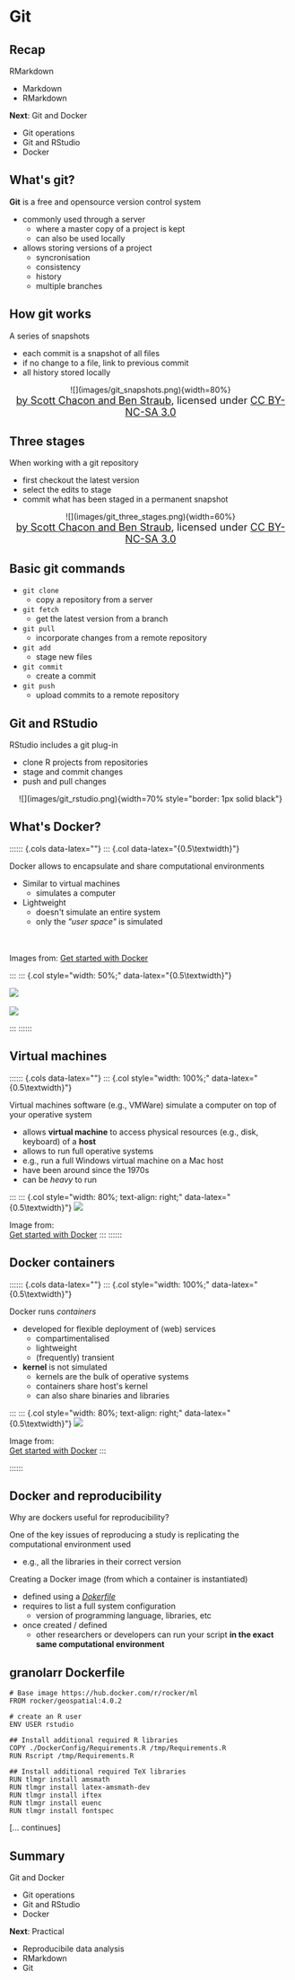 



# Git


## Recap

RMarkdown

- Markdown
- RMarkdown

**Next**: Git and Docker

- Git operations
- Git and RStudio
- Docker



## What's git?

**Git** is a free and opensource version control system

- commonly used through a server
    - where a master copy of a project is kept
    - can also be used locally
- allows storing versions of a project
    - syncronisation
    - consistency
    - history
    - multiple branches



## How git works

A series of snapshots

- each commit is a snapshot of all files
- if no change to a file, link to previous commit
- all history stored locally

<center>
![](images/git_snapshots.png){width=80%}

<br/>
<font size="4">
<a href="https://git-scm.com/book/en/v2/Getting-Started-What-is-Git%3F">by Scott Chacon and Ben Straub</a>, licensed under <a href="https://creativecommons.org/licenses/by-nc-sa/3.0/">CC BY-NC-SA 3.0</a>
</font>
</center>



## Three stages

When working with a git repository

- first checkout the latest version
- select the edits to stage
- commit what has been staged in a permanent snapshot

<center>
![](images/git_three_stages.png){width=60%}

<br/>
<font size="4">
<a href="https://git-scm.com/book/en/v2/Getting-Started-What-is-Git%3F">by Scott Chacon and Ben Straub</a>, licensed under <a href="https://creativecommons.org/licenses/by-nc-sa/3.0/">CC BY-NC-SA 3.0</a>
</font>
</center>


## Basic git commands

- `git clone`
    - copy a repository from a server
- `git fetch`
    - get the latest version from a branch
- `git pull`
    - incorporate changes from a remote repository
- `git add`
    - stage new files
- `git commit`
    - create a commit
- `git push`
    - upload commits to a remote repository



## Git and RStudio

RStudio includes a git plug-in

- clone R projects from repositories
- stage and commit changes
- push and pull changes

<center>
![](images/git_rstudio.png){width=70% style="border: 1px solid black"}
</center>




## What's Docker?


:::::: {.cols data-latex=""}
::: {.col data-latex="{0.5\textwidth}"}


Docker allows to encapsulate and share computational environments

- Similar to virtual machines
  - simulates a computer
- Lightweight
  - doesn't simulate an entire system
  - only the *"user space"* is simulated

<br/><br/>
Images from: [Get started with Docker](https://docs.docker.com/get-docker/)
  
:::
::: {.col style="width: 50%;" data-latex="{0.5\textwidth}"}

![](https://docs.docker.com/images/VM%402x.png)
<br/><br/>
![](https://docs.docker.com/images/Container%402x.png)

:::
::::::


## Virtual machines

:::::: {.cols data-latex=""}
::: {.col style="width: 100%;" data-latex="{0.5\textwidth}"}

Virtual machines software (e.g., VMWare) simulate a computer on top of your operative system

- allows **virtual machine** to access physical resources (e.g., disk, keyboard) of a **host**
- allows to run full operative systems
- e.g., run a full Windows virtual machine on a Mac host
- have been around since the 1970s
- can be *heavy* to run

:::
::: {.col style="width: 80%; text-align: right;" data-latex="{0.5\textwidth}"}
![](https://docs.docker.com/images/VM%402x.png)

Image from:<br/>[Get started with Docker](https://docs.docker.com/get-docker/)
:::
::::::



## Docker containers

:::::: {.cols data-latex=""}
::: {.col style="width: 100%;" data-latex="{0.5\textwidth}"}

Docker runs *containers*

- developed for flexible deployment of (web) services
  - compartimentalised
  - lightweight
  - (frequently) transient
- **kernel** is not simulated
  - kernels are the bulk of operative systems
  - containers share host's kernel
  - can also share binaries and libraries

:::
::: {.col style="width: 80%; text-align: right;" data-latex="{0.5\textwidth}"}
![](https://docs.docker.com/images/Container%402x.png)

Image from:<br/>[Get started with Docker](https://docs.docker.com/get-docker/)
:::

::::::



## Docker and reproducibility

Why are dockers useful for reproducibility?

One of the key issues of reproducing a study is replicating the computational environment used

- e.g., all the libraries in their correct version 

Creating a Docker image (from which a container is instantiated)

- defined using a [*Dokerfile*](https://docs.docker.com/engine/reference/builder/)
- requires to list a full system configuration
  - version of programming language, libraries, etc
- once created / defined
  - other researchers or developers can run your script **in the exact same computational environment**


## granolarr Dockerfile

```{}
# Base image https://hub.docker.com/r/rocker/ml
FROM rocker/geospatial:4.0.2

# create an R user
ENV USER rstudio

## Install additional required R libraries
COPY ./DockerConfig/Requirements.R /tmp/Requirements.R
RUN Rscript /tmp/Requirements.R

## Install additional required TeX libraries
RUN tlmgr install amsmath
RUN tlmgr install latex-amsmath-dev
RUN tlmgr install iftex
RUN tlmgr install euenc
RUN tlmgr install fontspec
```

[... continues]



## Summary

Git and Docker

- Git operations
- Git and RStudio
- Docker

**Next**: Practical

- Reproducibile data analysis
- RMarkdown
- Git



